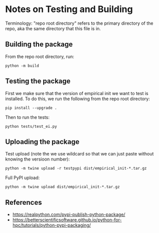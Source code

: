 # Notes on Testing and Building

Terminology: "repo root directory" refers to the primary directory of the repo, aka the same directory that this file is in.

## Building the package

From the repo root directory, run:

```
python -m build
```

## Testing the package

First we make sure that the version of empirical init we want to test is installed. To do this, we run the following from the repo root directory:

```
pip install --upgrade .
```

Then to run the tests:

```
python tests/test_ei.py
```


## Uploading the package

Test upload (note the we use wildcard so that we can just paste without knowing the versioon number):

```
python -m twine upload -r testpypi dist/empirical_init-*.tar.gz
```

Full PyPI upload:

```
python -m twine upload dist/empirical_init-*.tar.gz
```


## References
* https://realpython.com/pypi-publish-python-package/
* https://betterscientificsoftware.github.io/python-for-hpc/tutorials/python-pypi-packaging/

